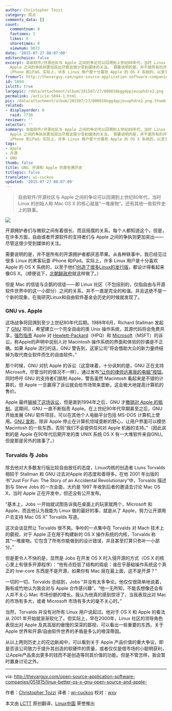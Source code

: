 ```yaml
---
author: Christopher Tozzi
category: 观点
comments_data: []
count:
  commentnum: 0
  favtimes: 1
  likes: 0
  sharetimes: 0
  viewnum: 9873
date: '2015-07-27 08:07:00'
editorchoice: false
excerpt: 自由软件/开源社区与 Apple 之间的争论可以回溯到上世纪80年代，当时 Linux 的创始人称 Mac OS X 的核心就是一堆废物。还有其他一些软件史上的轶事。   开源拥护者们与微软之间有着很长、而且摇摆的关系。每个人都知道这个。但是，在许多方面，自由或者开源软件的支持者们与
  Apple 之间的争执则更加突出尽管这很少受到媒体的关注。 需要说明的是，并不是所有的开源拥护者都厌恶苹果。从各种轶事中，我已经见过很多 Linux 的黑客玩耍
  iPhone 和iPad。实际上，许多 Linux 用户是十分喜欢 Apple 的 OS X 系统的，以至于他们创造了很多Linux的
fromurl: http://thevarguy.com/open-source-application-software-companies/051815/linux-better-os-x-gnu-open-source-and-apple-
id: 5894
islctt: true
largepic: /data/attachment/album/201507/27/000818kgg4ppjeuuphdre2.png
permalink: /article-5894-1.html
pic: /data/attachment/album/201507/27/000818kgg4ppjeuuphdre2.png.thumb.jpg
related:
- displayorder: 0
  raid: 7730
reviewer: ''
selector: ''
summary: 自由软件/开源社区与 Apple 之间的争论可以回溯到上世纪80年代，当时 Linux 的创始人称 Mac OS X 的核心就是一堆废物。还有其他一些软件史上的轶事。   开源拥护者们与微软之间有着很长、而且摇摆的关系。每个人都知道这个。但是，在许多方面，自由或者开源软件的支持者们与
  Apple 之间的争执则更加突出尽管这很少受到媒体的关注。 需要说明的是，并不是所有的开源拥护者都厌恶苹果。从各种轶事中，我已经见过很多 Linux 的黑客玩耍
  iPhone 和iPad。实际上，许多 Linux 用户是十分喜欢 Apple 的 OS X 系统的，以至于他们创造了很多Linux的
tags:
- Apple
- 开源
- GNU
thumb: false
title: GNU、开源和 Apple 的那些黑历史
titlepic: false
translator: wi-cuckoo
updated: '2015-07-27 08:07:00'
---
```



> 
> 自由软件/开源社区与 Apple 之间的争论可以回溯到上世纪80年代，当时 Linux 的创始人称 Mac OS X 的核心就是“一堆废物”。还有其他一些软件史上的轶事。
> 
> 
> 


![](/data/attachment/album/201507/27/000818kgg4ppjeuuphdre2.png)


开源拥护者们与微软之间有着很长、而且摇摆的关系。每个人都知道这个。但是，在许多方面，自由或者开源软件的支持者们与 Apple 之间的争执则更加突出——尽管这很少受到媒体的关注。


需要说明的是，并不是所有的开源拥护者都厌恶苹果。从各种轶事中，我已经见过很多 Linux 的黑客玩耍 iPhone 和iPad。实际上，许多 Linux 用户是十分喜欢 Apple 的 OS X 系统的，以至于他们[创造了很多Linux的发行版](https://www.linux.com/news/software/applications/773516-the-mac-ifying-of-the-linux-desktop/)，都设计得看起来像OS X。（顺便说下，[北朝鲜政府](http://thevarguy.com/open-source-application-software-companies/010615/north-koreas-red-star-linux-os-made-apples-image)就这样做了。）


但是 Mac 的信徒与企鹅的信徒——即 Linux 社区（不包括别的，仅指自由与开源软件世界中的这一小部分）之间的关系，并不一直是完全的和谐。并且这绝不是一个新的现象，在我研究Linux和自由软件基金会历史的时候就发现了。


### GNU vs. Apple


这场战争将回溯到至少上世纪80年代后期。1988年6月，Richard Stallman 发起了 [GNU](http://gnu.org/) 项目，希望建立一个完全自由的类 Unix 操作系统，其源代码将会免费共享，[强烈指责](https://www.gnu.org/bulletins/bull5.html) Apple 对 [Hewlett-Packard](http://www.hp.com/)（HPQ）和 [Microsoft](http://www.microsoft.com/)（MSFT）的诉讼，称Apple的声明中说别人对 Macintosh 操作系统的界面和体验的抄袭是不正确。如果 Apple 流行的话，GNU 警告到，这家公司“将会借助大众的新力量终结掉为取代商业软件而生的自由软件。”


那个时候，GNU 对抗 Apple 的诉讼（这意味着，十分讽刺的是，GNU 正在支持 Microsoft，尽管当时的情况不一样），通过发布[“让你的律师远离我的电脑”按钮](http://www.duntemann.com/AppleSnakeButton.jpg)。同时呼吁 GNU 的支持者们抵制 Apple，警告虽然 Macintosh 看起来是不错的计算机，但 Apple 一旦赢得了诉讼就会给市场带来垄断，这会极大地提高计算机的售价。


Apple 最终[输掉了这场诉讼](http://www.freibrun.com/articles/articl12.htm)，但是直到1994年之后，GNU 才[撤销对 Apple 的抵制](https://www.gnu.org/bulletins/bull18.html#SEC6)。这期间，GNU 一直不断指责 Apple。在上世纪90年代早期甚至之后，GNU 开始发展 GNU 软件项目，可以在其他个人电脑平台包括 MS-DOS 计算机上使用。[GNU 宣称](https://www.gnu.org/bulletins/bull12.html)，除非 Apple 停止在计算机领域垄断的野心，让用户界面可以模仿 Macintosh 的一些东西，否则“我们不会提供任何对 Apple 机器的支持。”（因此讽刺的是 Apple 在90年代后期开发的类 UNIX 系统 OS X 有一大堆软件来自GNU。但是那是另外的故事了。）


### Torvalds 与 Jobs


除去他对大多数发行版比较自由放任的态度，Linux内核的创造者 Liuns Torvalds 相较于 Stallman 和 GNU 过去对Apple 的态度和善得多。在他 2001 年出版的书”Just For Fun: The Story of an Accidental Revolutionary“中，Torvalds 描述到与 Steve Jobs 的一次会面，大约是 1997 年收到后者的邀请去讨论 Mac OS X，当时 Apple 正在开发中，但还没有公开发布。


“基本上，Jobs 一开始就试图告诉我在桌面上的玩家就两个，Microsoft 和 Apple，而且他认为我能为 Linux 做的最好的事，就是从了 Apple，努力让开源用户去支持 Mac OS X” Torvalds 写道。


这次会谈显然让 Torvalds 很不爽。争吵的一点集中在 Torvalds 对 Mach 技术上的藐视，对于 Apple 正在用于构建新的 OS X 操作系统的内核，Torvalds 称其“一堆废物。它包含了所有你能做到的设计错误，并且甚至打算只弥补一小部分。”


但是更令人不快的是，显然是 Jobs 在开发 OS X 时入侵开源的方式（OS X 的核心里上有很多开源程序）：“他有点贬低了结构的瑕疵：谁在乎基础操作系统这个真正的 low-core 东西是不是开源，如果你有 Mac 层在最上面，这不是开源？”


一切的一切，Torvalds 总结到，Jobs “并没有太多争论。他仅仅很简单地说着，胸有成竹地认为我会对与 Apple 合作感兴趣”。“他一无所知，不能去想像还会有人并不关心 Mac 市场份额的增长。我认为他真的感到惊讶了，当我表现出对 Mac 的市场有多大，或者 Microsoft 市场有多大的毫不关心时。”


当然，Torvalds 并没有对所有 Linux 用户说起过。他对于 OS X 和 Apple 的看法从 2001 年开始就渐渐软化了。但实际上，早在2000年，Linux 社区的领导角色表现出对 Apple 及其高层的傲慢的深深的鄙视，可以看出一些重要的东西，关于 Apple 世界和开源/自由软件世界的矛盾是多么的根深蒂固。


从以上两则历史上的花边新闻中，可以看到关于 Apple 产品价值的重大争议，即是否该公司致力于提升其创造的软硬件的质量，或者仅仅是借市场的小聪明获利，让Apple产品卖出更多的钱而不是创造等同其价值的功能。但是不管怎样，我会暂时置身讨论之外。




---


via: <http://thevarguy.com/open-source-application-software-companies/051815/linux-better-os-x-gnu-open-source-and-apple->


作者：[Christopher Tozzi](http://thevarguy.com/author/christopher-tozzi) 译者：[wi-cuckoo](https://github.com/wi-cuckoo) 校对：[wxy](https://github.com/wxy)


本文由 [LCTT](https://github.com/LCTT/TranslateProject) 原创翻译，[Linux中国](https://linux.cn/) 荣誉推出